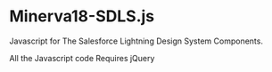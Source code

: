 # Minerva18-SDLS.js
Javascript for The Salesforce Lightning Design System Components.

All the Javascript code Requires jQuery
